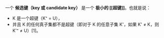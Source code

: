 一个 **候选键（key 或 candidate key）** 是一个 **极小的 [[超键]]**。也就是说：
- K 是一个超键（K⁺ = U），
- 并且 K 的任何真子集都不是超键（即对于 K 的任意子集 K'，如果 K' ≠ K，则 K'⁺ ≠ U）[1]。